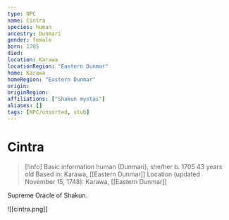 ```yaml
---
type: NPC
name: Cintra
species: human
ancestry: Dunmari
gender: female
born: 1705
died: 
location: Karawa
locationRegion: "Eastern Dunmar"
home: Karawa
homeRegion: "Eastern Dunmar"
origin:
originRegion:
affiliations: ["Shakun mystai"]
aliases: []
tags: [NPC/unsorted, stub]
---
```

# Cintra
>[!info] Basic information
>human (Dunmari), she/her
>b. 1705
>43 years old
>Based in: Karawa, [[Eastern Dunmar]]
>Location (updated November 15, 1748): Karawa, [[Eastern Dunmar]]

Supreme Oracle of Shakun.

![[cintra.png]]